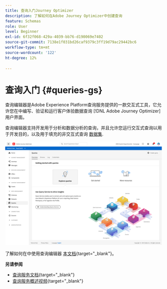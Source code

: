 ```yaml
---
title: 查询入门Journey Optimizer
description: 了解如何在Adobe Journey Optimizer中创建查询
feature: Schemas
role: User
level: Beginner
exl-id: 6f32f068-429a-4039-bb76-d190069e7402
source-git-commit: 7138e1f031bd26caf9379c3ff19d79ac29442bc6
workflow-type: tm+mt
source-wordcount: '122'
ht-degree: 12%

---
```


# 查询入门 {#queries-gs}

查询编辑器是Adobe Experience Platform查询服务提供的一款交互式工具，它允许您在中编写、验证和运行客户体验数据查询 [!DNL Adobe Journey Optimizer] 用户界面。

查询编辑器支持开发用于分析和数据分析的查询，并且允许您运行交互式查询以用于开发目的，以及用于填充的非交互式查询 [数据集](get-started-datasets.md).


![](assets/queries-home.png)

了解如何在中使用查询编辑器 [本文档](https://experienceleague.adobe.com/docs/experience-platform/query/ui/user-guide.html){target=&quot;_blank&quot;}。

**另请参阅**

* [查询服务文档](https://experienceleague.adobe.com/docs/experience-platform/query/home.html?lang=zh-Hans){target=&quot;_blank&quot;}
* [查询服务概述视频](https://experienceleague.adobe.com/docs/platform-learn/tutorials/queries/understanding-query-service.html?lang=zh-CN){target=&quot;_blank&quot;}
